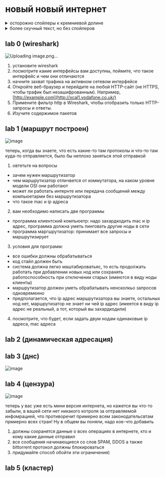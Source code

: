 # новый новый интернет


<details>
  <summary>осторожно спойлеры к кремниевой долине</summary>
  <p>как вы помните(ну, если смотрели, конечно) ребята пытались созать новый интернет, но он оказался слишком крутым, да настолько, что научился решать NP задачу за полиномиальное время (ну они же туда пркирепили нейросеть, чему вы удивлятесь????)</p>
</details>

<details>
  <summary>более скучный текст, но без спойлеров </summary>
  <p> в этом семестре вам надо будет написать несколкьо программ, эмулирующих реальный интернет и принципы его работы </p>
</details>

## lab 0 (wireshark)

  ![Uploading image.png…]()


  1) установите wireshark
  2) посмотрите каиие интерфейсы вам доступны, поймите, что такое интерфейс и чем они отличаются
  3) начните захват трафика на активном сетевом интерфейсе
  4) Откройте веб-браузер и перейдите на любой HTTP-сайт (не HTTPS, чтобы трафик был незашифрованным). Например, [http://example.com](http://xcal1.vodafone.co.uk/)
  5) Примените фильтр http в Wireshark, чтобы отобразить только HTTP-запросы и ответы.
  6) Изучите содержимое пакетов


## lab 1 (маршрут построен)

![image](https://github.com/user-attachments/assets/8361564a-221e-4fa6-a052-5ec501d26d15)

теперь, когда вы знаете, что есть какие-то там протоколы и что-то там куда-то отправляется, было бы неплохо заняться этой отправкой 

1) овтетьте на вопросы
  - зачем нужен маршрутизатор
  - чем маршрутизатор отличвется от коммутатора, на каком уровне модели OSI они работают
  - может ли работать интернте или передача сообщений между компьюетарми без маршрутизатора
  - что такое mac и ip адреса
2) вам необходимо написать две программы
  - программа клиентский компьюетр: надо захардкодить mac и ip адрес, программа должна уметь пинговать другие ноды в сети
  - программа маргшрутизатор: принимает все запросы и маршрутизирует
3) условия для программ:
  - все ошибки должны обрабатываться
  - код стайл должен быть
  - система должна легко маштабироватьяс, то есть продолжать работать при добавлении новых нод или сохранять работоспособность при отключении старых (имеются в виду ноды клиенты)
  - маршрутизатор должен уметь обрабатывать ненсколкьо запросов одновременно
  - предполагается, что ip адрес маршрутизатора вы знаете, остальных нод нет, маршрутизатор не знает ни чей ip адрес (имеется в виду ip адрес не реальный, а тот, который вы захардкодили) 
4) посмотрите, что будет, если задать двум нодам одинаковые ip адреса, mac адреса  

## lab 2 (динамическая адресация)
## lab 3 (днс)

![image](https://github.com/user-attachments/assets/e072a41b-5b0a-4954-ba05-bf72ac799015)


## lab 4 (цензура)

![image](https://github.com/user-attachments/assets/61e9fae3-0f3a-45b0-8c96-d28297672f84)

теперь у вас уже есть мини версия интернета, но кажется вы что-то забыли, в вашей сети нет никакого котроля за оптравляемой инфомрацией, что противоречит примерно всем законодательсвтам прмиерно всех стран! Ну в общем вы поняли, надо кое-что добавить

1) должны сохранятся данные о всех операциях в интернете, кто и кому какие данные отправил
2) все сообщения начинающиеся со слов SPAM, DDOS а также bittorrent протокол должны блокироваться
3) придумайте способ обойти эти ограничения) 
   
## lab 5 (кластер)


